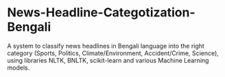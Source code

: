 # News-Headline-Categotization-Bengali
A system to classify news headlines in Bengali language into the right category (Sports, Politics, Climate/Environment, Accident/Crime, Science), using libraries NLTK, BNLTK, scikit-learn and various Machine Learning models.
